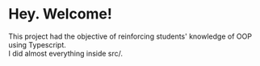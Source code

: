 # Hey. Welcome!

This project had the objective of reinforcing students' knowledge of OOP using Typescript. <br>
I did almost everything inside src/.
